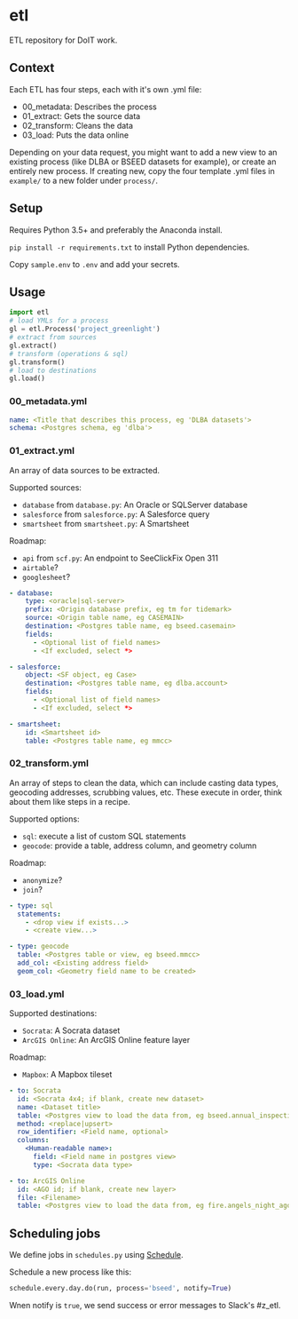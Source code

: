 # etl
ETL repository for DoIT work.

## Context

Each ETL has four steps, each with it's own .yml file:
- 00_metadata: Describes the process
- 01_extract: Gets the source data
- 02_transform: Cleans the data
- 03_load: Puts the data online

Depending on your data request, you might want to add a new view to an existing process (like DLBA or BSEED datasets for example), or create an entirely new process. If creating new, copy the four template .yml files in `example/` to a new folder under `process/`.

## Setup

Requires Python 3.5+ and preferably the Anaconda install.

`pip install -r requirements.txt` to install Python dependencies.

Copy `sample.env` to `.env` and add your secrets.

## Usage

```python
import etl
# load YMLs for a process
gl = etl.Process('project_greenlight')
# extract from sources
gl.extract()
# transform (operations & sql)
gl.transform()
# load to destinations
gl.load()
```

### 00_metadata.yml

```yml
name: <Title that describes this process, eg 'DLBA datasets'>
schema: <Postgres schema, eg 'dlba'>
```

### 01_extract.yml

An array of data sources to be extracted. 

Supported sources:
- `database` from `database.py`: An Oracle or SQLServer database
- `salesforce` from `salesforce.py`: A Salesforce query
- `smartsheet` from `smartsheet.py`: A Smartsheet

Roadmap:
- `api` from `scf.py`: An endpoint to SeeClickFix Open 311
- `airtable`?
- `googlesheet`?

```yml
- database:
    type: <oracle|sql-server>
    prefix: <Origin database prefix, eg tm for tidemark>
    source: <Origin table name, eg CASEMAIN>
    destination: <Postgres table name, eg bseed.casemain>
    fields:
      - <Optional list of field names>
      - <If excluded, select *>

- salesforce:
    object: <SF object, eg Case>
    destination: <Postgres table name, eg dlba.account>
    fields:
      - <Optional list of field names>
      - <If excluded, select *>

- smartsheet: 
    id: <Smartsheet id>
    table: <Postgres table name, eg mmcc>
```

### 02_transform.yml

An array of steps to clean the data, which can include casting data types, geocoding addresses, scrubbing values, etc. These execute in order, think about them like steps in a recipe.

Supported options:
- `sql`: execute a list of custom SQL statements
- `geocode`: provide a table, address column, and geometry column

Roadmap:
- `anonymize`?
- `join`?

```yml
- type: sql
  statements:
    - <drop view if exists...>
    - <create view...>

- type: geocode
  table: <Postgres table or view, eg bseed.mmcc>
  add_col: <Existing address field>
  geom_col: <Geometry field name to be created>
```

### 03_load.yml

Supported destinations:
- `Socrata`: A Socrata dataset
- `ArcGIS Online`: An ArcGIS Online feature layer

Roadmap:
- `Mapbox`: A Mapbox tileset

```yml
- to: Socrata
  id: <Socrata 4x4; if blank, create new dataset> 
  name: <Dataset title>
  table: <Postgres view to load the data from, eg bseed.annual_inspections_socrata>
  method: <replace|upsert>
  row_identifier: <Field name, optional>
  columns:
    <Human-readable name>:
      field: <Field name in postgres view>
      type: <Socrata data type>

- to: ArcGIS Online
  id: <AGO id; if blank, create new layer>
  file: <Filename>
  table: <Postgres view to load the data from, eg fire.angels_night_ago>
```
## Scheduling jobs

We define jobs in `schedules.py` using [Schedule](https://schedule.readthedocs.io/en/stable/).

Schedule a new process like this:
```python
schedule.every.day.do(run, process='bseed', notify=True)
```

Wnen notify is `true`, we send success or error messages to Slack's #z_etl.
